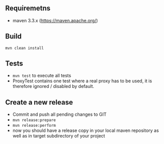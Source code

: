 ## Requiremetns
* maven 3.3.x (https://maven.apache.org/)

## Build
```mvn clean install```

## Tests
* ```mvn test``` to execute all tests
* ProxyTest contains one test where a real proxy has to be used, it is therefore ignored / disabled by default.

## Create a new release
* Commit and push all pending changes to GIT
* ```mvn release:prepare```
* ```mvn release:perform```
* now you should have a release copy in your local maven repository as well as in target subdirectory of your project
